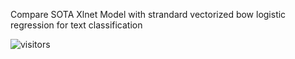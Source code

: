 Compare SOTA Xlnet Model with strandard vectorized bow logistic regression for text classification

![visitors](https://visitor-badge.glitch.me/badge?page_id=gh:ben74:xlnetNlpPoc)
